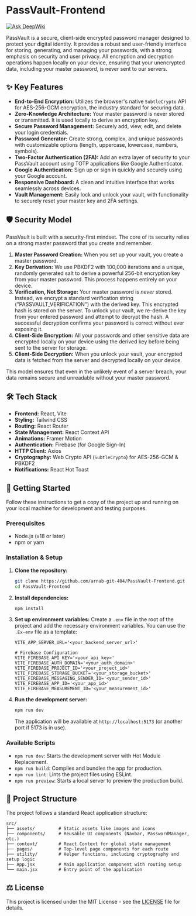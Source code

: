 # PassVault-Frontend
[![Ask DeepWiki](https://devin.ai/assets/askdeepwiki.png)](https://deepwiki.com/arnab-git-404/PassVault-Frontend/tree/7dc4c17ec4879d3b129549112ed0f0e24e8409b9)

PassVault is a secure, client-side encrypted password manager designed to protect your digital identity. It provides a robust and user-friendly interface for storing, generating, and managing your passwords, with a strong emphasis on security and user privacy. All encryption and decryption operations happen locally on your device, ensuring that your unencrypted data, including your master password, is never sent to our servers.

## ✨ Key Features

*   **End-to-End Encryption:** Utilizes the browser's native `SubtleCrypto` API for AES-256-GCM encryption, the industry standard for securing data.
*   **Zero-Knowledge Architecture:** Your master password is never stored or transmitted. It is used locally to derive an encryption key.
*   **Secure Password Management:** Securely add, view, edit, and delete your login credentials.
*   **Password Generator:** Create strong, complex, and unique passwords with customizable options (length, uppercase, lowercase, numbers, symbols).
*   **Two-Factor Authentication (2FA):** Add an extra layer of security to your PassVault account using TOTP applications like Google Authenticator.
*   **Google Authentication:** Sign up or sign in quickly and securely using your Google account.
*   **Responsive Dashboard:** A clean and intuitive interface that works seamlessly across devices.
*   **Vault Management:** Easily lock and unlock your vault, with functionality to securely reset your master key and 2FA settings.

## 🛡️ Security Model

PassVault is built with a security-first mindset. The core of its security relies on a strong master password that you create and remember.

1.  **Master Password Creation:** When you set up your vault, you create a master password.
2.  **Key Derivation:** We use PBKDF2 with 100,000 iterations and a unique, randomly generated salt to derive a powerful 256-bit encryption key from your master password. This process happens entirely on your device.
3.  **Verification, Not Storage:** Your master password is *never* stored. Instead, we encrypt a standard verification string ("PASSVAULT_VERIFICATION") with the derived key. This encrypted hash is stored on the server. To unlock your vault, we re-derive the key from your entered password and attempt to decrypt the hash. A successful decryption confirms your password is correct without ever exposing it.
4.  **Client-Side Encryption:** All your passwords and other sensitive data are encrypted locally on your device using the derived key before being sent to the server for storage.
5.  **Client-Side Decryption:** When you unlock your vault, your encrypted data is fetched from the server and decrypted locally on your device.

This model ensures that even in the unlikely event of a server breach, your data remains secure and unreadable without your master password.

## 🛠️ Tech Stack

*   **Frontend:** React, Vite
*   **Styling:** Tailwind CSS
*   **Routing:** React Router
*   **State Management:** React Context API
*   **Animations:** Framer Motion
*   **Authentication:** Firebase (for Google Sign-In)
*   **HTTP Client:** Axios
*   **Cryptography:** Web Crypto API (`SubtleCrypto`) for AES-256-GCM & PBKDF2
*   **Notifications:** React Hot Toast

## 🚀 Getting Started

Follow these instructions to get a copy of the project up and running on your local machine for development and testing purposes.

### Prerequisites

*   Node.js (v18 or later)
*   npm or yarn

### Installation & Setup

1.  **Clone the repository:**
    ```bash
    git clone https://github.com/arnab-git-404/PassVault-Frontend.git
    cd PassVault-Frontend
    ```

2.  **Install dependencies:**
    ```bash
    npm install
    ```

3.  **Set up environment variables:**
    Create a `.env` file in the root of the project and add the necessary environment variables. You can use the `.Ex-env` file as a template:
    ```env
    VITE_APP_SERVER_URL='<your_backend_server_url>'
    
    # Firebase Configuration
    VITE_FIREBASE_API_KEY='<your_api_key>'
    VITE_FIREBASE_AUTH_DOMAIN='<your_auth_domain>'
    VITE_FIREBASE_PROJECT_ID='<your_project_id>'
    VITE_FIREBASE_STORAGE_BUCKET='<your_storage_bucket>'
    VITE_FIREBASE_MESSAGING_SENDER_ID='<your_sender_id>'
    VITE_FIREBASE_APP_ID='<your_app_id>'
    VITE_FIREBASE_MEASUREMENT_ID='<your_measurement_id>'
    ```

4.  **Run the development server:**
    ```bash
    npm run dev
    ```
    The application will be available at `http://localhost:5173` (or another port if 5173 is in use).

### Available Scripts

*   `npm run dev`: Starts the development server with Hot Module Replacement.
*   `npm run build`: Compiles and bundles the app for production.
*   `npm run lint`: Lints the project files using ESLint.
*   `npm run preview`: Starts a local server to preview the production build.

## 📂 Project Structure

The project follows a standard React application structure:

```
src/
├── assets/         # Static assets like images and icons
├── components/     # Reusable UI components (Navbar, PasswordManager, etc.)
├── context/        # React Context for global state management
├── pages/          # Top-level page components for each route
├── utility/        # Helper functions, including cryptography and setup logic
├── App.jsx         # Main application component with routing setup
└── main.jsx        # Entry point of the application
```
## ⚖️ License

This project is licensed under the MIT License - see the [LICENSE](LICENSE) file for details.
